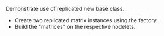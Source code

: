 Demonstrate use of replicated new base class.
- Create two replicated matrix instances using the factory.
- Build the "matrices" on the respective nodelets.
